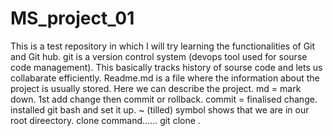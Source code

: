 # MS_project_01
This is a test repository in which I will try learning the functionalities of Git and Git hub.
git is a version control system (devops tool used for sourse code management). This basically tracks history of sourse code and lets us collabarate efficiently.
Readme.md is a file where the information about the project is usually stored. Here we can describe the project.
md = mark down.
1st add change then commit or rollback.
commit = finalised change.
installed git bash and set it up.
~ (tilled) symbol shows that we are in our root direectory.
clone command...... git clone <link of repo>.
